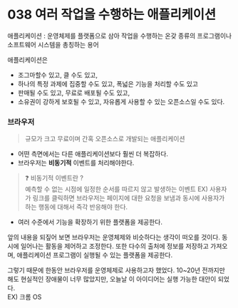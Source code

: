 # 038 여러 작업을 수행하는 애플리케이션 

애플리케이션 : 운영체제를 플랫폼으로 삼아 작업을 수행하는 온갖 종류의 프로그램이나 소프트웨어 시스템을 총칭하는 용어 

애플리케이션은 
- 조그마할수 있고, 클 수도 있고, 
- 하나의 특정 과제에 집중할 수도 있고, 폭넓은 기능을 처리할 수도 있고
- 판매될 수도 있고, 무료로 배포될 수도 있고, 
- 소유권이 강하게 보호될 수 있고, 자유롭게 사용할 수 있는 오픈소스일 수도 있다. 

### 브라우저 
> 규모가 크고 무료이며 간혹 오픈소스로 개발되는 애플리케이션
- 어떤 측면에서는 다른 애플리케이션보다 훨씬 더 복잡하다. 
- 브라우저는 **비동기적** 이벤트를 처리해야한다. 
> ❓ 비동기적 이벤트란 ?<br>예측할 수 없는 시점에 일정한 순서를 따르지 않고 발생하는 이벤트 
EX) 사용자가 링크를 클릭하면 브라우저는 페이지에 대한 요청을 보냄과 동시에 사용자가 하는 행동에 대해서 즉각 반응해야 한다. 

- 여러 수준에서 기능을 확장하기 위한 플랫폼을 제공한다. 

앞의 내용을 되짚어 보면 브라우저는 운영체제와 비슷하다는 생각이 떠오를 것이다. 동시에 일어나는 활동을 제어하고 조정한다. 또한 다수의 출처에 정보를 저장하고 가져오며, 애플리케이션 프로그램이 실행될 수 있는 플랫폼을 제공한다. 

그렇기 때문에 한동안 브라우저를 운영체제로 사용하고자 했었다. 10~20년 전까지만 해도 현실적인 장애물이 너무 많았지만, 오늘날 이 아이디어는 실행 가능한 대안이 되었다.<br>
EX) 크롬 OS